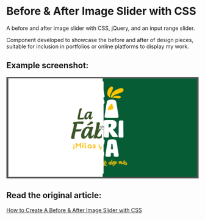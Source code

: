 # Before & After Image Slider with CSS

A before and after image slider with CSS, jQuery, and an input range slider.

Component developed to showcase the before and after of design pieces, suitable for inclusion in portfolios or online platforms to display my work.

## Example screenshot:

![Dump](https://github.com/laumujica/before-after-slider/blob/ed4e4ddb3213f6d21bbd35d18bbecb82a772c8bf/example.gif)

## Read the original article:

[How to Create A Before & After Image Slider with CSS](https://orangeable.com/css/before-and-after-image-slider)
